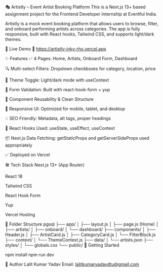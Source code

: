 🎭 Artistly – Event Artist Booking Platform
This is a Next.js 13+ based assignment project for the Frontend Developer Internship at Eventful India.

Artistly is a mock event booking platform that allows users to browse, filter, and onboard performing artists across categories. The app is fully responsive, built with React hooks, Tailwind CSS, and supports light/dark themes.

🚀 Live Demo
🔗 https://artistly-inky-rho.vercel.app

✨ Features
✅ 4 Pages: Home, Artists, Onboard Form, Dashboard

🔍 Multi-select Filters: Dropdown checkboxes for category, location, price

🌙 Theme Toggle: Light/dark mode with useContext

🎯 Form Validation: Built with react-hook-form + yup

🧩 Component Reusability & Clean Structure

📱 Responsive UI: Optimized for mobile, tablet, and desktop

💡 SEO Friendly: Metadata, alt tags, proper headings

🧠 React Hooks Used: useState, useEffect, useContext

📦 Next.js Data Fetching: getStaticProps and getServerSideProps used appropriately

✅ Deployed on Vercel

🛠 Tech Stack
Next.js 13+ (App Router)

React 18

Tailwind CSS

React Hook Form

Yup

Vercel Hosting

📂 Folder Structure
pgsql
├── app/
│   ├── layout.js
│   ├── page.js (Home)
│   ├── artists/
│   ├── onboard/
│   └── dashboard/
├── components/
│   ├── Header.js
│   ├── ArtistCard.js
│   ├── CategoryCard.js
│   └── FilterBlock.js
├── context/
│   └── ThemeContext.js
├── data/
│   └── artists.json
├── styles/
│   └── globals.css
└── public/
🧪 Getting Started

npm install
npm run dev

🙌 Author
Lalit Kumar Yadav
Email: lalitkumaryadavdtu@gmail.com

